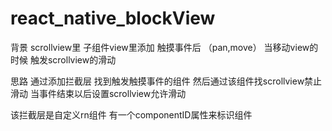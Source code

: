 # react_native_blockView

背景
scrollview里 子组件view里添加 触摸事件后 （pan,move）
当移动view的时候 触发scrollview的滑动

思路
通过添加拦截层 找到触发触摸事件的组件
然后通过该组件找scrollview禁止滑动
当事件结束以后设置scrollview允许滑动

该拦截层是自定义rn组件
有一个componentID属性来标识组件
